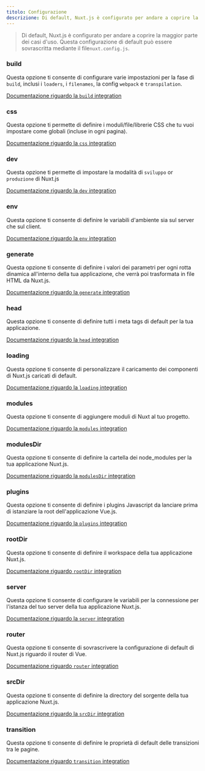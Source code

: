 ```yaml
---
titolo: Configurazione
descrizione: Di default, Nuxt.js è configurato per andare a coprire la maggior parte dei casi d'uso. Questa configurazione di default può essere sovrascritta mediante il file`nuxt.config.js`.
---
```


> Di default, Nuxt.js è configurato per andare a coprire la maggior parte dei casi d'uso. Questa configurazione di default può essere sovrascritta mediante il file`nuxt.config.js`.

### build

Questa opzione ti consente di configurare varie impostazioni per la fase di `build`, inclusi i `loaders`, i `filenames`, la config `webpack` e `transpilation`.

[Documentazione riguardo la `build` integration](/api/configuration-build)

### css

Questa opzione ti permette di definire i moduli/file/librerie CSS che tu vuoi impostare come globali (incluse in ogni pagina).


[Documentazione riguardo la `css` integration](/api/configuration-css)

### dev

Questa opzione ti permette di impostare la modalità di  `sviluppo` or `produzione` di Nuxt.js

[Documentazione riguardo la `dev` integration](/api/configuration-dev)

### env

Questa opzione ti consente di definire le variabili d'ambiente sia sul server che sul client.

[Documentazione riguardo la `env` integration](/api/configuration-env)

### generate

Questa opzione ti consente di definire i valori dei parametri per ogni rotta dinamica all'interno della tua applicazione, che verrà poi trasformata in file HTML da Nuxt.js.

[Documentazione riguardo la `generate` integration](/api/configuration-generate)

### head

Questa opzione ti consente di definire tutti i meta tags di default per la tua applicazione.

[Documentazione riguardo la `head` integration](/api/configuration-head)

### loading

Questa opzione ti consente di personalizzare il caricamento dei componenti di Nuxt.js caricati di default.

[Documentazione riguardo la `loading` integration](/api/configuration-loading)

### modules
Questa opzione ti consente di aggiungere moduli di Nuxt al tuo progetto.

[Documentazione riguardo la `modules` integration](/api/configuration-modules)

### modulesDir
Questa opzione ti consente di definire la cartella dei node_modules per la tua applicazione Nuxt.js.

[Documentazione riguardo la `modulesDir` integration](/api/configuration-modulesdir)


### plugins
Questa opzione ti consente di definire i plugins Javascript da lanciare prima di istanziare la root dell'applicazione Vue.js.

[Documentazione riguardo la `plugins` integration](/api/configuration-plugins)

### rootDir
Questa opzione ti consente di definire il workspace della tua applicazione Nuxt.js.

[Documentazione riguardo `rootDir` integration](/api/configuration-rootdir)

### server
Questa opzione ti consente di configurare le variabili per la connessione per l'istanza del tuo server della tua applicazione Nuxt.js.

[Documentazione riguardo la `server` integration](/api/configuration-server)

### router
Questa opzione ti consente di sovrascrivere la configurazione di default di Nuxt.js riguardo il router di Vue.

[Documentazione riguardo `router` integration](/api/configuration-router)

### srcDir
Questa opzione ti consente di definire la directory del sorgente della tua applicazione Nuxt.js.

[Documentazione riguardo la `srcDir` integration](/api/configuration-srcdir)

### transition
Questa opzione ti consente di definire le proprietà di default delle transizioni tra le pagine.

[Documentazione riguardo `transition` integration](/api/configuration-transition)